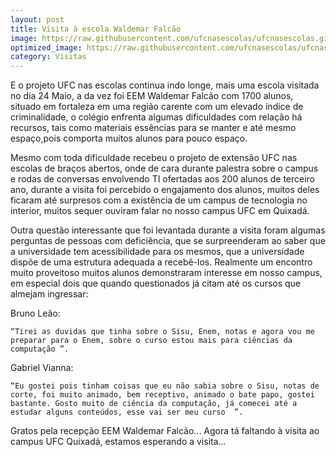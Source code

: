 ```yaml
---
layout: post
title: Visita à escola Waldemar Falcão
image: https://raw.githubusercontent.com/ufcnasescolas/ufcnasescolas.github.io/master/base/10/__capa.jpg
optimized_image: https://raw.githubusercontent.com/ufcnasescolas/ufcnasescolas.github.io/master/base/.thumb/10/Readme.jpg
category: Visitas
---
```

<!-- DON'T EDIT THIS FILE, GENERATED BY SCRIPT -->
<!-- DON'T EDIT THIS FILE, GENERATED BY SCRIPT -->
<!-- DON'T EDIT THIS FILE, GENERATED BY SCRIPT -->
<!-- DON'T EDIT THIS FILE, GENERATED BY SCRIPT -->
<!-- DON'T EDIT THIS FILE, GENERATED BY SCRIPT -->


E o projeto UFC nas escolas continua indo longe, mais uma escola visitada no dia 24 Maio, a da vez foi EEM Waldemar Falcão com 1700 alunos, situado em fortaleza em uma região carente com um elevado índice de criminalidade, o colégio enfrenta algumas dificuldades com relação há recursos, tais como materiais essências para se manter e até mesmo espaço,pois comporta muitos alunos para pouco espaço.

Mesmo com toda dificuldade recebeu o projeto de extensão UFC nas escolas de braços abertos, onde de cara durante palestra sobre o campus e rodas de conversas envolvendo TI ofertadas aos 200 alunos de terceiro ano, durante a visita foi percebido o engajamento dos alunos, muitos deles ficaram até surpresos com a existência de um campus de tecnologia no interior, muitos sequer ouviram falar no nosso campus UFC em Quixadá.

Outra questão interessante que foi levantada durante a visita foram algumas perguntas de pessoas com deficiência, que se surpreenderam ao saber que a universidade tem acessibilidade para os mesmos, que a universidade dispõe de uma estrutura adequada a recebê-los. Realmente um encontro muito proveitoso muitos alunos demonstraram interesse em nosso campus, em especial dois que quando questionados já citam até os cursos que almejam ingressar:

Bruno Leão:

    “Tirei as duvidas que tinha sobre o Sisu, Enem, notas e agora vou me preparar para o Enem, sobre o curso estou mais para ciências da computação ”.

Gabriel Vianna:

    “Eu gostei pois tinham coisas que eu não sabia sobre o Sisu, notas de corte, foi muito animado, bem receptivo, animado o bate papo, gostei bastante. Gosto muito de ciência da computação, já comecei até a estudar alguns conteúdos, esse vai ser meu curso  ”.


Gratos pela recepção EEM Waldemar Falcão... Agora tá faltando à visita ao campus UFC Quixadá, estamos esperando a visita...
